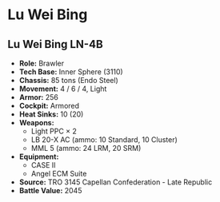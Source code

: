 # Lu Wei Bing
## Lu Wei Bing LN-4B
- **Role:** Brawler
- **Tech Base:** Inner Sphere (3110)
- **Chassis:** 85 tons (Endo Steel)
- **Movement:** 4 / 6 / 4, Light
- **Armor:** 256
- **Cockpit:** Armored
- **Heat Sinks:** 10 (20)
- **Weapons:**
  - Light PPC × 2
  - LB 20-X AC (ammo: 10 Standard, 10 Cluster)
  - MML 5 (ammo: 24 LRM, 20 SRM)
- **Equipment:**
  - CASE II
  - Angel ECM Suite
- **Source:** TRO 3145 Capellan Confederation - Late Republic
- **Battle Value:** 2045

